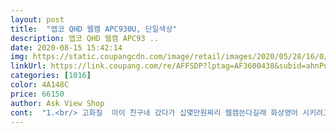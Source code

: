 ```yaml
---
layout: post 
title:  "앱코 QHD 웹캠 APC930U, 단일색상" 
description: 앱코 QHD 웹캠 APC93 ..
date: 2020-08-15 15:42:14 
img: https://static.coupangcdn.com/image/retail/images/2020/05/28/16/0/8313af4d-f772-4bdf-8e3e-5f8fa7203383.jpg 
linkUrl: https://link.coupang.com/re/AFFSDP?lptag=AF3600438&subid=ahnPublicAsk&pageKey=1634788413&itemId=2788295532&vendorItemId=70778015605&traceid=V0-113-f5db09344ecd5cfa 
categories: [1016] 
color: 4A148C 
price: 66150 
author: Ask View Shop 
cont:  "1.<br/> 고화질  아이 친구네 갔다가 십몇만원짜리 웹캠쓴다길래 화상영어 시키려고 사주는건데 비싼거 쓸필요있나 싶어서 이걸로 샀는건데 오히려 더 좋은것같기도하고ㅎㅎ 시중에 파는 다른 제품들이 거품인건지.<br/>.<br/> 화질 너무 만족합니다.<br/><br/>1.<br/> 사용하지 않을때와 사용할때 구분을 해주는 전면에 표시등이 있다.<br/><br/>1.<br/> 한가지 색상  책상, 모니터, 키보드, 마우스 다 흰색으로 맞췄는데 얘만 검은색이네요ㅠㅠ 아쉽지만 싸구려 티나는걸로 흰색맞출바에는 색은 달라도 고급스러워보이는게 나을것같아서 깔맞춤은 포기했습니다ㅠㅠ 딸아이는 검은색이라도 마음에든다네요<br/>2.<br/> AS센터  전화해보니 직접가서 받을수없고 택배로만 접수받는다네요... <br/> 그래도 딴데는 1년이던데 여긴 2년 무상인걸보니 고장이 잘안나는건가 하는생각도들고 더 오래 쓸수 있겠네요^^ 뭐 일단 더 써보고 AS받게되면 추가 후기 남길게요<br/>2.<br/> 전면에 렌즈 가림 커버가 있으니까 동작중에도 잠깐 영상을 막을수 있어서 너무 좋다.<br/> test 해봤는데 커버는 막아서 내 영상이 송출은 않되는데 마이크 음은 상대방이 들을수 있어서 괜찮았음<br/>2.<br/> 편리함  각도조절이 360도 되고 옆으로 기울기라 그러나? 그것도 조절이 되네요(영상 찍었는데 쿠팡은 영상이 첨부가 안되네요) 그리고 컴퓨터랑은 안친해서.<br/>.<br/> 설치같은거 잘 못하는데 선을 꼽으니 바로 작동되네요ㅎ<br/>3.<br/> 대박인건 페이스 추척을 한다는게 너무 좋았다.<br/> 핸드폰에서만 되는줄 알았는데 웹캠에서도 사람얼굴을 추적에서 초점을 자동을 맞추니 편리한것 같음<br/>3.<br/> 웹캠가리개  컴맹이라 차단프로그램 설치도 어려워 웹캠가리개 사려고 했는데 프라이버시커버가 있어서 너무좋아요 아이디어가 참 좋네요<br/>4.<br/> 이전에 쓰던건 앵글을 맞추기 위해 각도 조절이 힘들었는데 이건 거의 모든 방향으로 앵글각도가 조절이 가능하니 편했음<br/>5.<br/> 캠 거치대 움직임이 너무 고급스럽다... <br/> 라고 해야하나 음.<br/> 이전에 쓰던것은 그냥 플라스틱 움직임이라 깍깍 거렸는데 이건 스무스하네요.<br/> 그리고 모니터 위에 거치할때  고무표면이라 고정도 잘되고 스크래치 걱정도 않되네요<br/>6.<br/> 회의 할때 두세명이서 했는데 위치에 따라 좌우 구분이 되서 그것도 신기했음 .<br/> 마이크가 좌우 구분을 하는것 같은데 스팩은 정독하지 않았는데... <br/>.<br/> 읽어봐야 겠네요<br/>7.<br/> 그리고 화질은 깨끗하네요 (예전에 쓰던게 구리긴 구렸나 봄) 1080p가 좋긴하네요<br/>APC930을 사용하기 전에 다양한 방법으로 강의를 했습니다.<br/> 첨에 노트북으로 시작해서, 스마트폰을 셀피봉에 끼워도보고, 아이패드도 사용해 보았는데 결국 웹캠을 데스크탑에 설치할 필요성을 느껴서 본 제품을 구매하게 되었습니다.<br/><br/>Plug  and amp; Play로 IT 기기에 익숙치 않은 분도 usb로 바로 꽂으면 윈도우에서 인식된다는 점 별 하나<br/>그냥 개인적으로 케이블이 좀더 부드럽거나 무선이면 좋겠단... <br/>.<br/><br/>단점<br/>두번째 웹캠을 사면서 느낀점은<br/>디자인도 이쁘네요<br/>스피커는 ㅇㅇㅍ프로르 사용하므로 평가를 못했지만 마이크 기능이 있다는 것만해도 별 하나 드립니다.<br/><br/>아쉬운점은<br/>온라인 비대면 강의를 위해 샀습니다.<br/> 저는 강의를 듣는게 아니라 전달하기 위해 샀구요.<br/><br/>온라인 학습용으로 구매했는데 화질도 좋고 배송도 빠르고 좋습니다.<br/><br/>우선 포장 박스안에 스치로폼으로 쌓여 있어서 배송 중 제품 파손의 우려가 거의 없다는 점에 별 하나를 드립니다.<br/><br/>웹캠도 나온지 몰랐는데 앱코 키보드 마우스 세트로 된거 샀더니 추천상품에 웹캠도 떠서 알게됐어요 이번달에만 앱코제품 두개나 샀는데 둘다 성공이네요ㅎ<br/>웹캠을 사용할때 제일 불안한게 상대방에게 내가 의도치 않게 영상이 송출되는게 인지가 않될때가 있다.<br/><br/>이게 사용자에게 웹캠이 작동할때 파란색등이 전면에 보이니까 동작을 하고 있는것을 인지 할수 있으니 심리적으로 안심이 된다.<br/><br/>장점<br/>화각 조절 옵션이 있으면 좋겠다... <br/>.<br/>23명이 사용할때는 앞뒤로 이동을 해야 해서^^<br/>화질은 생각보다 괜찮은데, 노란 색감이 웬지 많이 느껴져서 별 두개.<br/>.<br/><br/>" 
---
```

